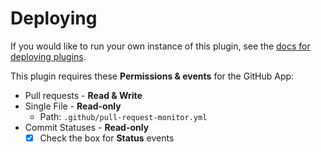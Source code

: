 # Deploying

If you would like to run your own instance of this plugin, see the [docs for deploying plugins](https://github.com/probot/probot/blob/master/docs/deployment.md).

This plugin requires these **Permissions & events** for the GitHub App:

- Pull requests - **Read & Write**
- Single File - **Read-only**
  - Path: `.github/pull-request-monitor.yml`
- Commit Statuses - **Read-only**
  - [x] Check the box for **Status** events
